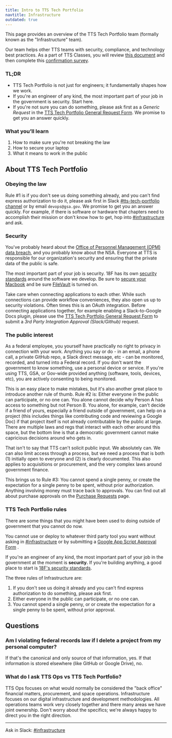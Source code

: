 ```yaml
---
title: Intro to TTS Tech Portfolio
navtitle: Infrastructure
outdated: true
---
```


This page provides an overview of the TTS Tech Portfolio team (formally known as the "Infrastructure" team).

Our team helps other TTS teams with security, compliance, and technology best practices. As a part of TTS Classes, you will review [this document](https://docs.google.com/document/d/1iQP1S_PbJyOaeTlPEpD9oxal3kgA0bb2YNYbN56fJSk/edit#) and then complete this [confirmation survey](https://goo.gl/forms/VP4Ci9Ed3r6UxG6H3).

### TL;DR

- TTS Tech Portfolio is not just for engineers; it fundamentally shapes how we work.
- If you're an engineer of any kind, the most important part of your job in the government is security. Start here.
- If you're not sure you can do something, please ask first as a _Generic Request_ in the [TTS Tech Portfolio General Request Form](https://forms.gle/wPrCXJqDgaksXRwV8). We promise to get you an answer quickly.

### What you’ll learn

1. How to make sure you're not breaking the law
2. How to secure your laptop
3. What it means to work in the public

## About TTS Tech Portfolio

### Obeying the law

Rule #1 is if you don't see us doing something already, and you can't find express authorization to do it, please ask first in Slack [#tts-tech-portfolio channel](https://gsa-tts.slack.com/archives/CNW3GL70S) or by email `devops@gsa.gov`. We promise to get you an answer quickly. For example, if there is software or hardware that chapters need to accomplish their mission or don't know how to get, hop into [#infrastructure](https://gsa-tts.slack.com/messages/infrastructure/) and ask.

### Security

You've probably heard about the [Office of Personnel Management (OPM) data breach](https://en.wikipedia.org/wiki/Office_of_Personnel_Management_data_breach), and you probably know about the NSA. Everyone at TTS is responsible for our organization's security and ensuring that the private data of the public is safe.

The most important part of your job is security. 18F has its own [security standards](https://pages.18f.gov/before-you-ship/security/) around the software we develop. Be sure to [secure your Macbook]({{site.baseurl}}/equipment/#laptop) and be sure [FileVault](https://support.apple.com/en-us/HT204837) is turned on.

Take care when connecting applications to each other. While such connections can provide workflow conveniences, they also open us up to security violations. Often times this is an OAuth integration. Before connecting applications together, for example enabling a Slack-to-Google Docs plugin, please use the [TTS Tech Portfolio General Request Form](https://forms.gle/wPrCXJqDgaksXRwV8) to submit a _3rd Party Integration Approval (Slack/Github)_ request.

### The public interest

As a federal employee, you yourself have practically no right to privacy in connection with your work. Anything you say or do - in an email, a phone call, a private GitHub repo, a Slack direct message, etc - can be monitored, recorded, and turned into a Federal record. If you don't want the government to know something, use a personal device or service. If you're using TTS, GSA, or Gov-wide provided anything (software, tools, devices, etc), you are actively consenting to being monitored.

This is an easy place to make mistakes, but it's also another great place to introduce another rule of thumb. Rule #2 is: Either everyone in the public can participate, or no one can. You alone cannot decide why Person A has access to something but not Person B. You alone, for example, can't decide if a friend of yours, especially a friend outside of government, can help on a project (this includes things like contributing code and reviewing a Google Doc) if that project itself is not already contributable by the public at large. There are multiple laws and regs that interact with each other around this space, but the bottom line is that a democratic government cannot make capricious decisions around who gets in.

That isn't to say that TTS can't solicit public input. We absolutely can. We can also limit access through a process, but we need a process that is both (1) initially open to everyone and (2) is clearly documented. This also applies to acquisitions or procurement, and the very complex laws around government finance.

This brings us to Rule #3: You cannot spend a single penny, or create the expectation for a single penny to be spent, without prior authorization. Anything involving money must trace back to approvals. You can find out all about purchase approvals on the [Purchase Requests]({{site.baseurl}}/purchase-requests/) page.

### TTS Tech Portfolio rules

There are some things that you might have been used to doing outside of government that you cannot do now.

You cannot use or deploy to whatever third party tool you want without asking in [#infrastructure](https://gsa-tts.slack.com/messages/infrastructure/) or by submitting a [Google App Script Approval Form](https://docs.google.com/a/gsa.gov/forms/d/e/1FAIpQLSdOCtxCaSKJC87CedZW1FKGspMvnRzyOauMvKIOfrSV7PBdag/viewform) .

If you're an engineer of any kind, the most important part of your job in the government at the moment is **security.** If you're building anything, a good place to start is [18F's security standards](https://pages.18f.gov/before-you-ship/security/).

The three rules of Infrastructure are:

1. If you don't see us doing it already and you can't find express authorization to do something, please ask first.
2. Either everyone in the public can participate, or no one can.
3. You cannot spend a single penny, or or create the expectation for a single penny to be spent, without prior approval.

## Questions

### Am I violating federal records law if I delete a project from my personal computer?

If that's the canonical and only source of that information, yes. If that information is stored elsewhere (like GitHub or Google Drive), no.

### What do I ask TTS Ops vs TTS Tech Portfolio?

TTS Ops focuses on what would normally be considered the "back office" financial matters, procurement, and space operations. Infrastructure focuses on our digital infrastructure and development methodologies. All operations teams work very closely together and there many areas we have joint ownership. Don't worry about the specifics; we're always happy to direct you in the right direction.

---

Ask in Slack: [#infrastructure](https://gsa-tts.slack.com/messages/infrastructure/)
